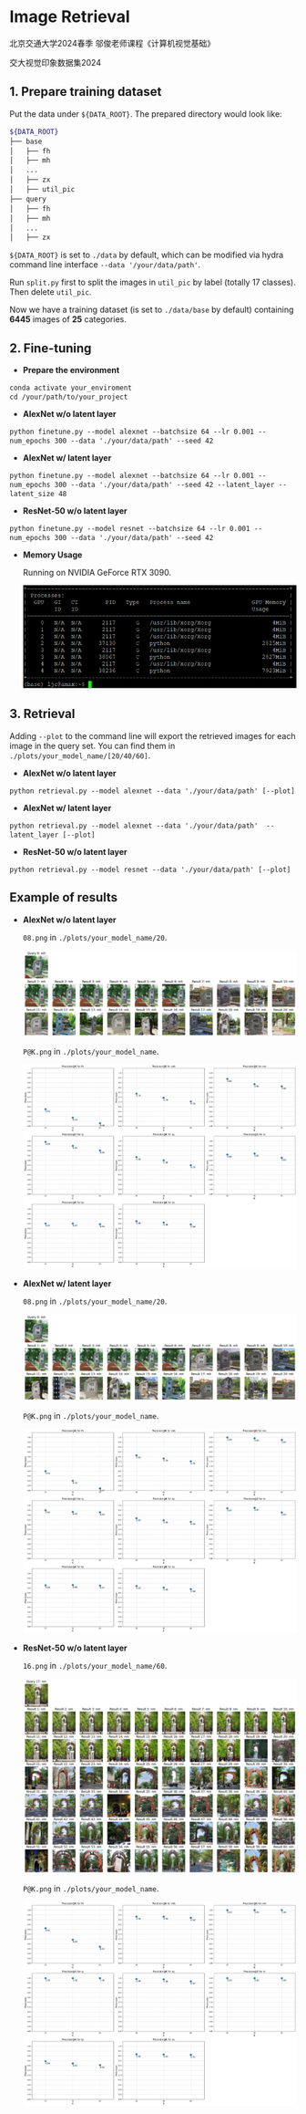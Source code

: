 # Image Retrieval

北京交通大学2024春季 邬俊老师课程《计算机视觉基础》

交大视觉印象数据集2024

## 1. Prepare training dataset

Put the data under `${DATA_ROOT}`. The prepared directory would look like:

```bash
${DATA_ROOT}
├── base
│   ├── fh
│   ├── mh
│   ...
│   ├── zx
│   ├── util_pic
├── query
│   ├── fh
│   ├── mh
│   ...
│   ├── zx
```

`${DATA_ROOT}` is set to `./data` by default, which can be modified via hydra command line interface `--data '/your/data/path'`.

Run `split.py` first to split the images in `util_pic` by label (totally 17 classes). Then delete `util_pic`.

Now we have a training dataset (is set to `./data/base` by default) containing **6445** images of **25** categories.

## 2. Fine-tuning

- **Prepare the environment**

```shell
conda activate your_enviroment
cd /your/path/to/your_project
```

- **AlexNet w/o latent layer**

```shell
python finetune.py --model alexnet --batchsize 64 --lr 0.001 --num_epochs 300 --data './your/data/path' --seed 42
```

- **AlexNet w/ latent layer**

```shell
python finetune.py --model alexnet --batchsize 64 --lr 0.001 --num_epochs 300 --data './your/data/path' --seed 42 --latent_layer --latent_size 48
```

- **ResNet-50 w/o latent layer**

```shell
python finetune.py --model resnet --batchsize 64 --lr 0.001 --num_epochs 300 --data './your/data/path' --seed 42
```

- **Memory Usage**

  Running on NVIDIA GeForce RTX 3090.

  <img src="images/image-20240530095653230.png" alt="image-20240530095653230" style="zoom:80%;" />

## 3. Retrieval

Adding `--plot` to the command line will export the retrieved images for each image in the query set. You can find them in `./plots/your_model_name/[20/40/60]`.

- **AlexNet w/o latent layer**

```shell
python retrieval.py --model alexnet --data './your/data/path' [--plot]
```

- **AlexNet w/ latent layer**

```shell
python retrieval.py --model alexnet --data './your/data/path'  --latent_layer [--plot]
```

- **ResNet-50 w/o latent layer**

```shell
python retrieval.py --model resnet --data './your/data/path' [--plot]
```

## Example of results

- **AlexNet w/o latent layer**

  `08.png` in `./plots/your_model_name/20`.

  ![08](images/08.png)

  `P@K.png` in `./plots/your_model_name`.

  ![P@K](images/P@K.png)

- **AlexNet w/ latent layer**

  `08.png` in `./plots/your_model_name/20`.

  ![08](images/08-1717163494741-25.png)

  `P@K.png` in `./plots/your_model_name`.

  ![P@K](images/P@K-1717163049735-22.png)

- **ResNet-50 w/o latent layer**

  `16.png` in `./plots/your_model_name/60`.

  ![16](images/16.png)

  `P@K.png` in `./plots/your_model_name`.

  ![P@K](images/P@K-1717145786556-7.png)



